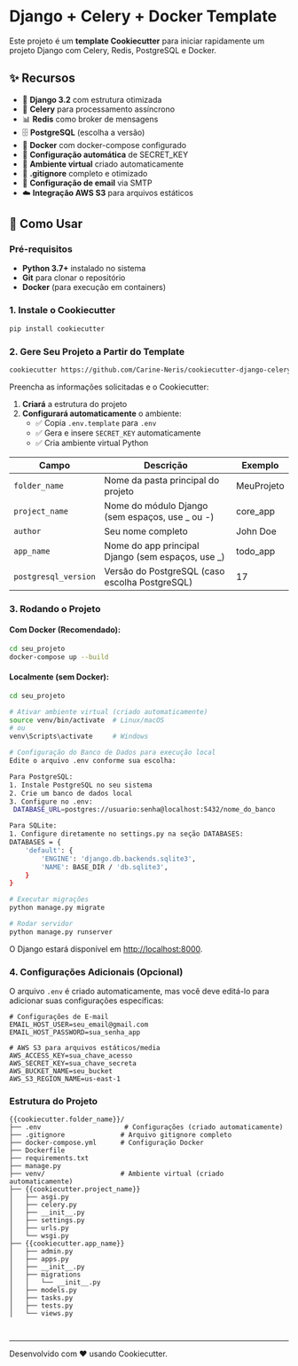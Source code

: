 
# Django + Celery + Docker Template

Este projeto é um **template Cookiecutter** para iniciar rapidamente um projeto Django com Celery, Redis, PostgreSQL e Docker.

## ✨ Recursos

- 🐍 **Django 3.2** com estrutura otimizada
- 🔄 **Celery** para processamento assíncrono
- 📊 **Redis** como broker de mensagens
- 🗄️ **PostgreSQL** (escolha a versão)
- 🐳 **Docker** com docker-compose configurado
- 🔐 **Configuração automática** de SECRET_KEY
- 📁 **Ambiente virtual** criado automaticamente
- 🚫 **.gitignore** completo e otimizado
- 📧 **Configuração de email** via SMTP
- ☁️ **Integração AWS S3** para arquivos estáticos


## 🚀 Como Usar

### Pré-requisitos

- **Python 3.7+** instalado no sistema
- **Git** para clonar o repositório
- **Docker** (para execução em containers)

### 1. Instale o Cookiecutter

```bash
pip install cookiecutter
```

### 2. Gere Seu Projeto a Partir do Template

```bash
cookiecutter https://github.com/Carine-Neris/cookiecutter-django-celery-docker.git
```

Preencha as informações solicitadas e o Cookiecutter:
1. **Criará** a estrutura do projeto
2. **Configurará automaticamente** o ambiente:
   - ✅ Copia `.env.template` para `.env`
   - ✅ Gera e insere `SECRET_KEY` automaticamente
   - ✅ Cria ambiente virtual Python

| Campo              | Descrição                                          | Exemplo      |
| ------------------ | -------------------------------------------------- | ------------ |
| `folder_name`      | Nome da pasta principal do projeto                 | MeuProjeto   |
| `project_name`     | Nome do módulo Django (sem espaços, use \_ ou -)   | core\_app    |
| `author`           | Seu nome completo                                  | John Doe     |
| `app_name`         | Nome do app principal Django (sem espaços, use \_) | todo\_app    |
| `postgresql_version` | Versão do PostgreSQL (caso escolha PostgreSQL)   | 17           |

### 3. Rodando o Projeto

#### Com Docker (Recomendado):
```bash
cd seu_projeto
docker-compose up --build
```

#### Localmente (sem Docker):
```bash
cd seu_projeto

# Ativar ambiente virtual (criado automaticamente)
source venv/bin/activate  # Linux/macOS
# ou
venv\Scripts\activate     # Windows

# Configuração do Banco de Dados para execução local
Edite o arquivo .env conforme sua escolha:

Para PostgreSQL:
1. Instale PostgreSQL no seu sistema
2. Crie um banco de dados local
3. Configure no .env:
 DATABASE_URL=postgres://usuario:senha@localhost:5432/nome_do_banco

Para SQLite:
1. Configure diretamente no settings.py na seção DATABASES:
DATABASES = {
    'default': {
        'ENGINE': 'django.db.backends.sqlite3',
        'NAME': BASE_DIR / 'db.sqlite3',
    }
}

# Executar migrações
python manage.py migrate

# Rodar servidor
python manage.py runserver
```

O Django estará disponível em [http://localhost:8000](http://localhost:8000).

### 4. Configurações Adicionais (Opcional)

O arquivo `.env` é criado automaticamente, mas você deve editá-lo para adicionar suas configurações específicas:

```env
# Configurações de E-mail
EMAIL_HOST_USER=seu_email@gmail.com
EMAIL_HOST_PASSWORD=sua_senha_app

# AWS S3 para arquivos estáticos/media
AWS_ACCESS_KEY=sua_chave_acesso
AWS_SECRET_KEY=sua_chave_secreta
AWS_BUCKET_NAME=seu_bucket
AWS_S3_REGION_NAME=us-east-1

```

### Estrutura do Projeto

```
{{cookiecutter.folder_name}}/
├── .env                     # Configurações (criado automaticamente)
├── .gitignore              # Arquivo gitignore completo
├── docker-compose.yml      # Configuração Docker
├── Dockerfile
├── requirements.txt
├── manage.py
├── venv/                   # Ambiente virtual (criado automaticamente)
├── {{cookiecutter.project_name}}
│   ├── asgi.py
│   ├── celery.py
│   ├── __init__.py
│   ├── settings.py
│   ├── urls.py
│   └── wsgi.py
├── {{cookiecutter.app_name}}
│   ├── admin.py
│   ├── apps.py
│   ├── __init__.py
│   ├── migrations
│   │   └── __init__.py
│   ├── models.py
│   ├── tasks.py
│   ├── tests.py
│   └── views.py

   
```

---
Desenvolvido com ❤️ usando Cookiecutter.